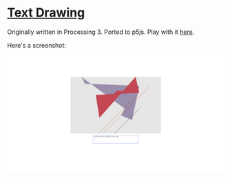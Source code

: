 # [Text Drawing][link]

Originally written in Processing 3. Ported to p5js. Play with it
[here](link).

Here's a screenshot:
![screenshot](screen.png)

[link]: http://www.koryschneider.com/textdrawing-p5js/
